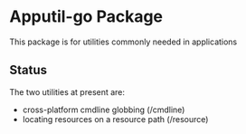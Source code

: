 # Apputil-go Package

This package is for utilities commonly needed in applications

## Status

The two utilities at present are:

  * cross-platform cmdline globbing (/cmdline)
  * locating resources on a resource path (/resource)

